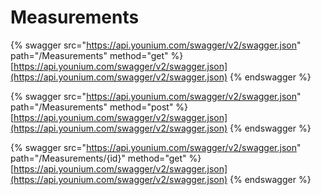 # Measurements

{% swagger src="https://api.younium.com/swagger/v2/swagger.json" path="/Measurements" method="get" %}
[https://api.younium.com/swagger/v2/swagger.json](https://api.younium.com/swagger/v2/swagger.json)
{% endswagger %}

{% swagger src="https://api.younium.com/swagger/v2/swagger.json" path="/Measurements" method="post" %}
[https://api.younium.com/swagger/v2/swagger.json](https://api.younium.com/swagger/v2/swagger.json)
{% endswagger %}

{% swagger src="https://api.younium.com/swagger/v2/swagger.json" path="/Measurements/{id}" method="get" %}
[https://api.younium.com/swagger/v2/swagger.json](https://api.younium.com/swagger/v2/swagger.json)
{% endswagger %}
